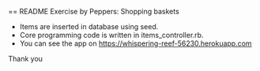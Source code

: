 == README
Exercise by Peppers: Shopping baskets

- Items are inserted in database using seed.
- Core programming code is written in items_controller.rb.
- You can see the app on https://whispering-reef-56230.herokuapp.com


Thank you